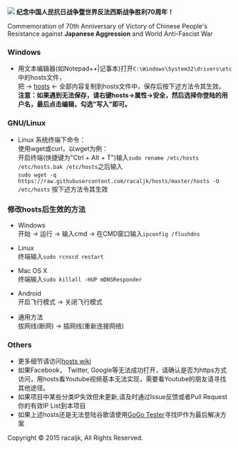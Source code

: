 ![](http://gb.cri.cn/mmsource/images/2015/04/07/nk20150401016.jpg)
**纪念中国人民抗日战争暨世界反法西斯战争胜利70周年！**

Commemoration of 70th Anniversary of Victory of Chinese People's Resistance against **Japanese Aggression** and World Anti-Fascist War

### Windows
* 用文本编辑器(如Notepad++|记事本)打开`C:\Windows\System32\drivers\etc`中的hosts文件，  
把 -> [hosts](https://raw.githubusercontent.com/racaljk/hosts/master/hosts) <- 全部内容复制到hosts文件中，保存后按下述方法令其生效。
<br>**注意：如果遇到无法保存，请右键hosts->属性->安全，然后选择你登陆的用户名，最后点击编辑，勾选"写入"即可。**

### GNU/Linux
* Linux 系统终端下命令：  
使用wget或curl，以wget为例：  
开启终端(快捷键为"Ctrl + Alt + T")输入`sudo rename /etc/hosts /etc/hosts.bak /etc/hosts`之后输入
<br>`sudo wget -q https://raw.githubusercontent.com/racaljk/hosts/master/hosts -O /etc/hosts`
按下述方法令其生效  

### 修改hosts后生效的方法
* Windows  
开始 -> 运行 -> 输入cmd -> 在CMD窗口输入`ipconfig /flushdns`
  
* Linux  
终端输入`sudo rcnscd restart`
  
* Mac OS X  
终端输入`sudo killall -HUP mDNSResponder`
  
* Android  
开启飞行模式 -> 关闭飞行模式  
  
* 通用方法  
拔网线(断网) -> 插网线(重新连接网络)  
  
### Others
* 更多细节请访问[hosts wiki](https://github.com/racaljk/hosts/wiki)
* 如果Facebook， Twitter, Google等无法成功打开，请确认是否为https方式访问，用hosts看Youtube视频基本无法实现，需要看Youtube的朋友请寻找其他途径。
* 如果项目中某些分类IP失效但未更新,请及时通过Issue反馈或者Pull Request你的有效IP List到本项目
* 如果上述hosts还是无法登陆谷歌请使用[GoGo Tester](https://raw.githubusercontent.com/azzvx/gogotester/2.3/GoGo%20Tester/bin/Release/GoGo%20Tester.exe)寻找IP作为最后解决方案

Copyright © 2015 racaljk, All Rights Reserved.
